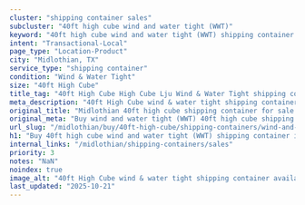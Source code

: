 ```yaml
---
cluster: "shipping container sales"
subcluster: "40ft high cube wind and water tight (WWT)"
keyword: "40ft high cube wind and water tight (WWT) shipping container for sale Midlothian, TX"
intent: "Transactional-Local"
page_type: "Location-Product"
city: "Midlothian, TX"
service_type: "shipping container"
condition: "Wind & Water Tight"
size: "40ft High Cube"
title_tag: "40ft High Cube High Cube Lju Wind & Water Tight shipping container Sales in Midlothian | LC Container"
meta_description: "40ft High Cube wind & water tight shipping container sales in Midlothian. High cube containers with extra height. Fast delivery, competitive pricing. Serving shipping containers area. Quote ID: WUG. Call (214) 524-4168 for your free quote today."
original_title: "Midlothian 40ft high cube shipping container for sale | LC"
original_meta: "Buy wind and water tight (WWT) 40ft high cube shipping container sale with local delivery in Midlothian, TX. LC Container — local Since 2003. Request a fast quote today."
url_slug: "/midlothian/buy/40ft-high-cube/shipping-containers/wind-and-water-tight-wwt"
h1: "Buy 40ft high cube wind and water tight (WWT) shipping container in Midlothian"
internal_links: "/midlothian/shipping-containers/sales"
priority: 3
notes: "NaN"
noindex: true
image_alt: "40ft High Cube wind & water tight shipping container available for delivery in Midlothian"
last_updated: "2025-10-21"
---
```


<!-- TODO: Add unique city/inventory copy, images, and internal links here. -->
